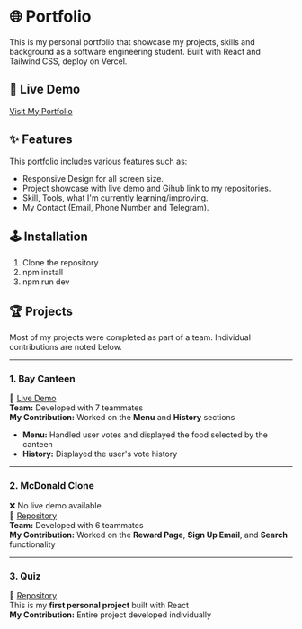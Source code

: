# 🌐 Portfolio
This is my personal portfolio that showcase my projects, skills and background as a software engineering student.
Built with React and Tailwind CSS, deploy on Vercel.
## 🚀 Live Demo
[Visit My Portfolio](https://portfolio-sokleapheaphon-beta.vercel.app/)
## ✨ Features
This portfolio includes various features such as:
- Responsive Design for all screen size.
- Project showcase with live demo and Gihub link to my repositories.
- Skill, Tools, what I'm currently learning/improving.
- My Contact (Email, Phone Number and Telegram).
## 🕹️ Installation
1. Clone the repository
2. npm install
3. npm run dev
## 🏆 Projects
Most of my projects were completed as part of a team. Individual contributions are noted below.  

---

### 1. Bay Canteen
🔗 [Live Demo](https://baycanteen.vercel.app/)  
**Team:** Developed with 7 teammates  
**My Contribution:** Worked on the **Menu** and **History** sections  

- **Menu:** Handled user votes and displayed the food selected by the canteen  
- **History:** Displayed the user's vote history  

---

### 2. McDonald Clone
❌ No live demo available  
🔗 [Repository](https://github.com/Sokleaphea/McDonald-Clone)  
**Team:** Developed with 6 teammates  
**My Contribution:** Worked on the **Reward Page**, **Sign Up Email**, and **Search** functionality  

---

### 3. Quiz
🔗 [Repository](https://github.com/Sokleaphea/Quiz)  
This is my **first personal project** built with React  
**My Contribution:** Entire project developed individually



